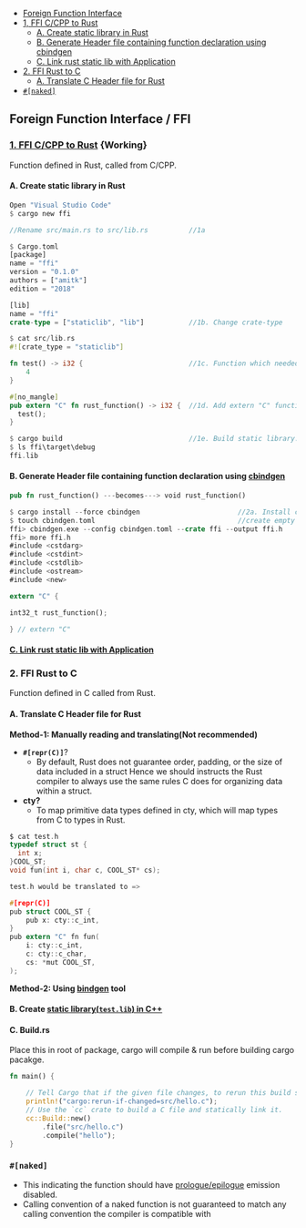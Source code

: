 - [Foreign Function Interface](#ffi)
- [1, FFI C/CPP to Rust](#c2r)
  - [A. Create static library in Rust](#s1)
  - [B. Generate Header file containing function declaration using cbindgen](#s2)
  - [C. Link rust static lib with Application](#s3)
- [2. FFI Rust to C](#r2c)
  - [A. Translate C Header file for Rust](#r1)
- [`#[naked]`](#nak)

<a name=ffi></a>
## Foreign Function Interface / FFI
<a name=c2r></a>
### [1. FFI C/CPP to Rust](https://docs.rust-embedded.org/book/interoperability/rust-with-c.html)         {Working}
Function defined in Rust, called from C/CPP.
<a name=s1></a>
#### A. Create static library in Rust
```rs
Open "Visual Studio Code"
$ cargo new ffi

//Rename src/main.rs to src/lib.rs          //1a

$ Cargo.toml
[package]
name = "ffi"
version = "0.1.0"
authors = ["amitk"]
edition = "2018"

[lib]
name = "ffi"
crate-type = ["staticlib", "lib"]           //1b. Change crate-type

$ cat src/lib.rs
#![crate_type = "staticlib"]

fn test() -> i32 {                          //1c. Function which needed to be called from C/C++ Code
    4
}

#[no_mangle]
pub extern "C" fn rust_function() -> i32 {  //1d. Add extern "C" function in rust. This will call Actual Rust function
  test();
}

$ cargo build                               //1e. Build static library.
$ ls ffi\target\debug
ffi.lib
```
<a name=s2></a>
#### B. Generate Header file containing function declaration using [cbindgen](https://github.com/eqrion/cbindgen)
```rs
pub fn rust_function() ---becomes---> void rust_function()

$ cargo install --force cbindgen                        //2a. Install cbindgen
$ touch cbindgen.toml                                   //create empty cbindgen.toml
ffi> cbindgen.exe --config cbindgen.toml --crate ffi --output ffi.h
ffi> more ffi.h
#include <cstdarg>
#include <cstdint>
#include <cstdlib>
#include <ostream>
#include <new>

extern "C" {

int32_t rust_function();

} // extern "C"
```

<a name=s3></a>
#### [C. Link rust static lib with Application](/Libraries/Static_Dynamic/#wins)

<a name=r2c></a>
### 2. FFI Rust to C
Function defined in C called from Rust.
<a name=r1></a>
#### A. Translate C Header file for Rust
**Method-1: Manually reading and translating(Not recommended)**
- **`#[repr(C)]`**?
  - By default, Rust does not guarantee order, padding, or the size of data included in a struct Hence we should instructs the Rust compiler to always use the same rules C does for organizing data within a struct.
- **cty?**
  - To map primitive data types defined in cty, which will map types from C to types in Rust.
```c
$ cat test.h
typedef struct st {
  int x;
}COOL_ST;
void fun(int i, char c, COOL_ST* cs);

test.h would be translated to =>

#[repr(C)]
pub struct COOL_ST {
    pub x: cty::c_int,
}
pub extern "C" fn fun(
    i: cty::c_int,
    c: cty::c_char,
    cs: *mut COOL_ST,
);
```

**Method-2: Using [bindgen](https://github.com/rust-lang/rust-bindgen) tool**

#### B. Create [static library(`test.lib`) in C++](/Libraries/Static_Dynamic/#wins)

#### C. Build.rs
Place this in root of package, cargo will compile & run before building cargo pacakge.
```rs
fn main() {

    // Tell Cargo that if the given file changes, to rerun this build script.
    println!("cargo:rerun-if-changed=src/hello.c");
    // Use the `cc` crate to build a C file and statically link it.
    cc::Build::new()
        .file("src/hello.c")
        .compile("hello");
}
```

<a name=nak></a>
### `#[naked]`
- This indicating the function should have [prologue/epilogue](/assembly/Memory_layout_of_object.md) emission disabled.
- Calling convention of a naked function is not guaranteed to match any calling convention the compiler is compatible with
